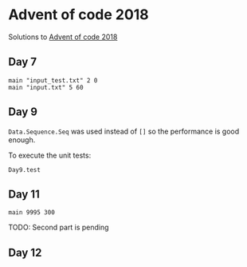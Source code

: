 # Advent of code 2018

Solutions to [Advent of code 2018](https://adventofcode.com/2018/day/7#part2)

## Day 7

    main "input_test.txt" 2 0
    main "input.txt" 5 60

## Day 9

`Data.Sequence.Seq` was used instead of `[]` so the performance is good enough.

To execute the unit tests:

    Day9.test
    
## Day 11

    main 9995 300

TODO: Second part is pending

## Day 12
